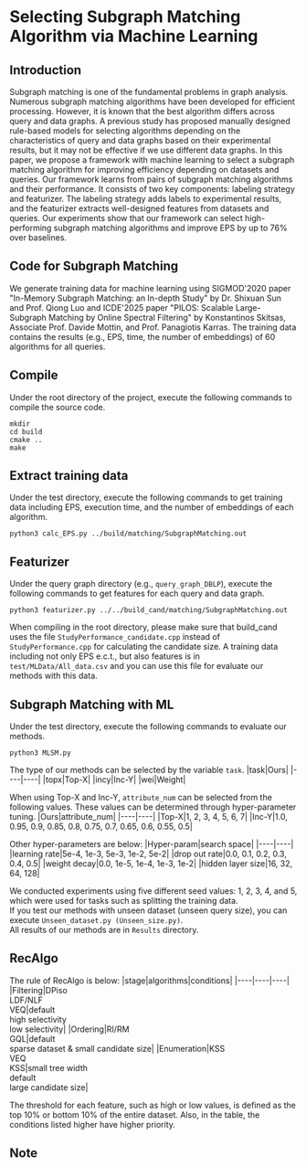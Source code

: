 # Selecting Subgraph Matching Algorithm via Machine Learning

## Introduction
Subgraph matching is one of the fundamental problems in graph
analysis. Numerous subgraph matching algorithms have been developed
for efficient processing. However, it is known that the best
algorithm differs across query and data graphs. A previous study
has proposed manually designed rule-based models for selecting algorithms
depending on the characteristics of query and data graphs
based on their experimental results, but it may not be effective if
we use different data graphs. In this paper, we propose a framework
with machine learning to select a subgraph matching algorithm
for improving efficiency depending on datasets and queries. Our
framework learns from pairs of subgraph matching algorithms
and their performance. It consists of two key components: labeling
strategy and featurizer. The labeling strategy adds labels to experimental
results, and the featurizer extracts well-designed features
from datasets and queries. Our experiments show that our framework
can select high-performing subgraph matching algorithms
and improve EPS by up to 76% over baselines.

## Code for Subgraph Matching
We generate training data for machine learning using SIGMOD'2020 paper "In-Memory Subgraph Matching: an In-depth Study" by Dr. Shixuan Sun and Prof. Qiong Luo and ICDE'2025 paper "PILOS: Scalable Large-Subgraph Matching by Online Spectral Filtering" by Konstantinos Skitsas, Associate Prof. Davide Mottin, and Prof. Panagiotis Karras. 
The training data contains the results (e.g., EPS, time, the number of embeddings) of 60 algorithms for all queries.

## Compile
Under the root directory of the project, execute the following commands to compile the source code.
```
mkdir
cd build
cmake ..
make
```

## Extract training data
Under the test directory, execute the following commands to get training data including EPS, execution time, and the number of embeddings of each algorithm.
```
python3 calc_EPS.py ../build/matching/SubgraphMatching.out
```

## Featurizer
Under the query graph directory (e.g., ```query_graph_DBLP```), execute the following commands to get features for each query and data graph.
```
python3 featurizer.py ../../build_cand/matching/SubgraphMatching.out
```
When compiling in the root directory, please make sure that build_cand uses the file ```StudyPerformance_candidate.cpp``` instead of ```StudyPerformance.cpp``` for calculating the candidate size.
A training data including not only EPS e.c.t., but also features is in ```test/MLData/All_data.csv``` and you can use this file for evaluate our methods with this data.

## Subgraph Matching with ML
Under the test directory, execute the following commands to evaluate our methods.
```
python3 MLSM.py
```
The type of our methods can be selected by the variable ```task```.
|task|Ours|
|----|----|
|topx|Top-X|
|incy|Inc-Y|
|wei|Weight|

When using Top-X and Inc-Y, ```attribute_num``` can be selected from the following values. These values can be determined through hyper-parameter tuning.
|Ours|attribute_num|
|----|----|
|Top-X|1, 2, 3, 4, 5, 6, 7|
|Inc-Y|1.0, 0.95, 0.9, 0.85, 0.8, 0.75, 0.7, 0.65, 0.6, 0.55, 0.5|

Other hyper-parameters are below:
|Hyper-param|search space|
|----|----|
|learning rate|5e-4, 1e-3, 5e-3, 1e-2, 5e-2|
|drop out rate|0.0, 0.1, 0.2, 0.3, 0.4, 0.5|
|weight decay|0.0, 1e-5, 1e-4, 1e-3, 1e-2|
|hidden layer size|16, 32, 64, 128|

We conducted experiments using five different seed values: 1, 2, 3, 4, and 5, which were used for tasks such as splitting the training data.\
If you test our methods with unseen dataset (unseen query size), you can execute ```Unseen_dataset.py (Unseen_size.py)```.\
All results of our methods are in ```Results``` directory.

## RecAlgo
The rule of RecAlgo is below:
|stage|algorithms|conditions|
|----|----|----|
|Filtering|DPiso<br>LDF/NLF<br>VEQ|default<br>high selectivity<br>low selectivity|
|Ordering|RI/RM<br>GQL|default<br>sparse dataset & small candidate size|
|Enumeration|KSS<br>VEQ<br>KSS|small tree width<br>default<br>large candidate size|

The threshold for each feature, such as high or low values, is defined as the top 10% or bottom 10% of the entire dataset.
Also, in the table, the conditions listed higher have higher priority.

## Note
